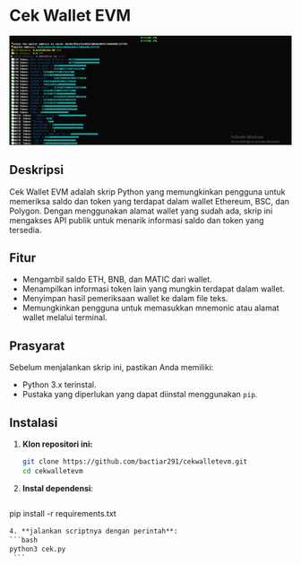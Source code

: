 # Cek Wallet EVM
![Screenshot](https://raw.githubusercontent.com/bactiar291/cekwalletevm/main/ss.png)

## Deskripsi
Cek Wallet EVM adalah skrip Python yang memungkinkan pengguna untuk memeriksa saldo dan token yang terdapat dalam wallet Ethereum, BSC, dan Polygon. Dengan menggunakan alamat wallet yang sudah ada, skrip ini mengakses API publik untuk menarik informasi saldo dan token yang tersedia.

## Fitur
- Mengambil saldo ETH, BNB, dan MATIC dari wallet.
- Menampilkan informasi token lain yang mungkin terdapat dalam wallet.
- Menyimpan hasil pemeriksaan wallet ke dalam file teks.
- Memungkinkan pengguna untuk memasukkan mnemonic atau alamat wallet melalui terminal.

## Prasyarat
Sebelum menjalankan skrip ini, pastikan Anda memiliki:
- Python 3.x terinstal.
- Pustaka yang diperlukan yang dapat diinstal menggunakan `pip`.

## Instalasi
1. **Klon repositori ini:**
   ```bash
   git clone https://github.com/bactiar291/cekwalletevm.git
   cd cekwalletevm
   ```
2. **Instal dependensi**:
   ```bash
  pip install -r requirements.txt
   ```
4. **jalankan scriptnya dengan perintah**:
   ```bash
   python3 cek.py
    ```
